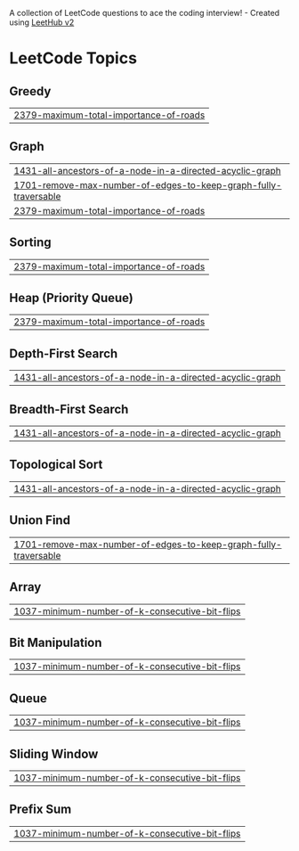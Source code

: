 A collection of LeetCode questions to ace the coding interview! - Created using [LeetHub v2](https://github.com/arunbhardwaj/LeetHub-2.0)
<!---LeetCode Topics Start-->
# LeetCode Topics
## Greedy
|  |
| ------- |
| [2379-maximum-total-importance-of-roads](https://github.com/umairalihashmi/LeetCode/tree/master/2379-maximum-total-importance-of-roads) |
## Graph
|  |
| ------- |
| [1431-all-ancestors-of-a-node-in-a-directed-acyclic-graph](https://github.com/umairalihashmi/LeetCode/tree/master/1431-all-ancestors-of-a-node-in-a-directed-acyclic-graph) |
| [1701-remove-max-number-of-edges-to-keep-graph-fully-traversable](https://github.com/umairalihashmi/LeetCode/tree/master/1701-remove-max-number-of-edges-to-keep-graph-fully-traversable) |
| [2379-maximum-total-importance-of-roads](https://github.com/umairalihashmi/LeetCode/tree/master/2379-maximum-total-importance-of-roads) |
## Sorting
|  |
| ------- |
| [2379-maximum-total-importance-of-roads](https://github.com/umairalihashmi/LeetCode/tree/master/2379-maximum-total-importance-of-roads) |
## Heap (Priority Queue)
|  |
| ------- |
| [2379-maximum-total-importance-of-roads](https://github.com/umairalihashmi/LeetCode/tree/master/2379-maximum-total-importance-of-roads) |
## Depth-First Search
|  |
| ------- |
| [1431-all-ancestors-of-a-node-in-a-directed-acyclic-graph](https://github.com/umairalihashmi/LeetCode/tree/master/1431-all-ancestors-of-a-node-in-a-directed-acyclic-graph) |
## Breadth-First Search
|  |
| ------- |
| [1431-all-ancestors-of-a-node-in-a-directed-acyclic-graph](https://github.com/umairalihashmi/LeetCode/tree/master/1431-all-ancestors-of-a-node-in-a-directed-acyclic-graph) |
## Topological Sort
|  |
| ------- |
| [1431-all-ancestors-of-a-node-in-a-directed-acyclic-graph](https://github.com/umairalihashmi/LeetCode/tree/master/1431-all-ancestors-of-a-node-in-a-directed-acyclic-graph) |
## Union Find
|  |
| ------- |
| [1701-remove-max-number-of-edges-to-keep-graph-fully-traversable](https://github.com/umairalihashmi/LeetCode/tree/master/1701-remove-max-number-of-edges-to-keep-graph-fully-traversable) |
## Array
|  |
| ------- |
| [1037-minimum-number-of-k-consecutive-bit-flips](https://github.com/umairalihashmi/LeetCode/tree/master/1037-minimum-number-of-k-consecutive-bit-flips) |
## Bit Manipulation
|  |
| ------- |
| [1037-minimum-number-of-k-consecutive-bit-flips](https://github.com/umairalihashmi/LeetCode/tree/master/1037-minimum-number-of-k-consecutive-bit-flips) |
## Queue
|  |
| ------- |
| [1037-minimum-number-of-k-consecutive-bit-flips](https://github.com/umairalihashmi/LeetCode/tree/master/1037-minimum-number-of-k-consecutive-bit-flips) |
## Sliding Window
|  |
| ------- |
| [1037-minimum-number-of-k-consecutive-bit-flips](https://github.com/umairalihashmi/LeetCode/tree/master/1037-minimum-number-of-k-consecutive-bit-flips) |
## Prefix Sum
|  |
| ------- |
| [1037-minimum-number-of-k-consecutive-bit-flips](https://github.com/umairalihashmi/LeetCode/tree/master/1037-minimum-number-of-k-consecutive-bit-flips) |
<!---LeetCode Topics End-->